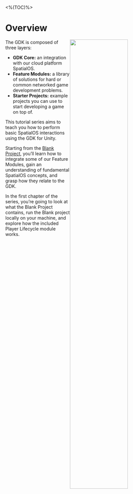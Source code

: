 <%(TOC)%>

# Overview

<img src="{{assetRoot}}assets/gdk-architecture-2.png" style="float: right; width: 60%; margin: 0 0 0 0;" />

The GDK is composed of three layers:

* **GDK Core:** an integration with our cloud platform SpatialOS.
* **Feature Modules:** a library of solutions for hard or common networked game development problems.
* **Starter Projects:** example projects you can use to start developing a game on top of.

This tutorial series aims to teach you how to perform basic SpatialOS interactions using the GDK for Unity.

Starting from the [Blank Project](https://github.com/spatialos/gdk-for-unity-blank-project), you’ll learn how to integrate some of our Feature Modules, gain an understanding of fundamental SpatialOS concepts, and grasp how they relate to the GDK.

In the first chapter of the series, you’re going to look at what the Blank Project contains, run the Blank project locally on your machine, and explore how the included Player Lifecycle module works.
